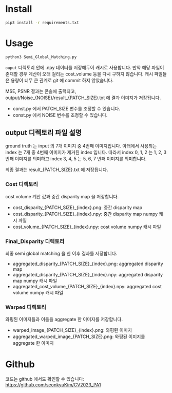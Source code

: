 # Install

```bash
pip3 install -r requirements.txt
```

# Usage

```bash
python3 Semi_Global_Matching.py 
```

`ouput` 디렉토리 안에 .npy 데이터를 저장해두어 캐시로 사용합니다. 만약 해당 파일이 존재할 경우 계산이 오래 걸리는 cost_volume 등을 다시 구하지 않습니다.
캐시 파일들은 용량이 너무 큰 관계로 git 에 commit 하지 않았습니다.

MSE, PSNR 결과는 콘솔에 출력되고, output/Noise_{NOISE}/result_{PATCH_SIZE}.txt 에 결과 이미지가 저장됩니다.

- const.py 에서 PATCH_SIZE 변수를 조정할 수 있습니다.
- const.py 에서 NOISE 변수를 조정할 수 있습니다.

## output 디렉토리 파일 설명

ground truth 는 input 의 7개 이미지 중 4번째 이미지입니다.
아래에서 사용되는 index 는 7개 중 4번째 이미지가 제거된 index 입니다.
따라서 index 0, 1, 2 는 1, 2, 3 번째 이미지를 의미하고 index 3, 4, 5 는 5, 6, 7 번째 이미지를 의미합니다.

최종 결과는 result_{PATCH_SIZE}.txt 에 저장됩니다.

### Cost 디렉토리

cost volume 계산 값과 중간 disparity map 을 저장합니다.

- cost_disparity_{PATCH_SIZE}_{index}.png: 중간 disparity map
- cost_disparity_{PATCH_SIZE}_{index}.npy: 중간 disparity map numpy 캐시 파일
- cost_volume_{PATCH_SIZE}_{index}.npy: cost volume numpy 캐시 파일

### Final_Disparity 디렉토리

최종 semi global matching 을 한 이후 결과를 저장합니다.

- aggregated_disparity_{PATCH_SIZE}_{index}.png: aggregated disparity map
- aggregated_disparity_{PATCH_SIZE}_{index}.npy: aggregated disparity map numpy 캐시 파일
- aggregated_cost_volume_{PATCH_SIZE}_{index}.npy: aggregated cost volume numpy 캐시 파일

### Warped 디렉토리

와핑된 이미지들과 이들을 aggregate 한 이미지를 저장합니다.

- warped_image_{PATCH_SIZE}_{index}.png: 와핑된 이미지
- aggregated_warped_image_{PATCH_SIZE}.png: 와핑된 이미지를 aggregate 한 이미지

# Github

코드는 github 에서도 확인할 수 있습니다: https://github.com/seonkyuKim/CV2023_PA1
